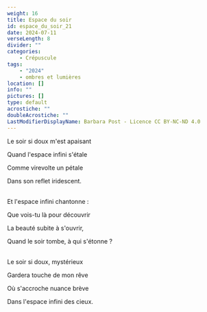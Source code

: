 ```yaml
---
weight: 16
title: Espace du soir
id: espace_du_soir_21
date: 2024-07-11
verseLength: 8
divider: ""
categories:
    - Crépuscule
tags:
    - "2024"
    - ombres et lumières
location: []
info: ""
pictures: []
type: default
acrostiche: ""
doubleAcrostiche: ""
LastModifierDisplayName: Barbara Post - Licence CC BY-NC-ND 4.0
---
```

Le soir si doux m'est apaisant

Quand l'espace infini s'étale

Comme virevolte un pétale

Dans son reflet iridescent.

 \
Et l'espace infini chantonne :

Que vois-tu là pour découvrir

La beauté subite à s'ouvrir,

Quand le soir tombe, à qui s'étonne ?

 \
Le soir si doux, mystérieux

Gardera touche de mon rêve

Où s'accroche nuance brève

Dans l'espace infini des cieux.
